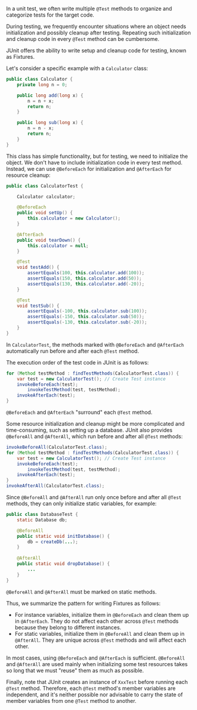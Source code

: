 In a unit test, we often write multiple `@Test` methods to organize and categorize tests for the target code.

During testing, we frequently encounter situations where an object needs initialization and possibly cleanup after testing. Repeating such initialization and cleanup code in every `@Test` method can be cumbersome.

JUnit offers the ability to write setup and cleanup code for testing, known as Fixtures.

Let's consider a specific example with a `Calculator` class:

```java
public class Calculator {
    private long n = 0;

    public long add(long x) {
        n = n + x;
        return n;
    }

    public long sub(long x) {
        n = n - x;
        return n;
    }
}
```

This class has simple functionality, but for testing, we need to initialize the object. We don't have to include initialization code in every test method. Instead, we can use `@BeforeEach` for initialization and `@AfterEach` for resource cleanup:

```java
public class CalculatorTest {

    Calculator calculator;

    @BeforeEach
    public void setUp() {
        this.calculator = new Calculator();
    }

    @AfterEach
    public void tearDown() {
        this.calculator = null;
    }

    @Test
    void testAdd() {
        assertEquals(100, this.calculator.add(100));
        assertEquals(150, this.calculator.add(50));
        assertEquals(130, this.calculator.add(-20));
    }

    @Test
    void testSub() {
        assertEquals(-100, this.calculator.sub(100));
        assertEquals(-150, this.calculator.sub(50));
        assertEquals(-130, this.calculator.sub(-20));
    }
}
```

In `CalculatorTest`, the methods marked with `@BeforeEach` and `@AfterEach` automatically run before and after each `@Test` method.

The execution order of the test code in JUnit is as follows:

```java
for (Method testMethod : findTestMethods(CalculatorTest.class)) {
    var test = new CalculatorTest(); // Create Test instance
    invokeBeforeEach(test);
        invokeTestMethod(test, testMethod);
    invokeAfterEach(test);
}
```

`@BeforeEach` and `@AfterEach` "surround" each `@Test` method.

Some resource initialization and cleanup might be more complicated and time-consuming, such as setting up a database. JUnit also provides `@BeforeAll` and `@AfterAll`, which run before and after all `@Test` methods:

```java
invokeBeforeAll(CalculatorTest.class);
for (Method testMethod : findTestMethods(CalculatorTest.class)) {
    var test = new CalculatorTest(); // Create Test instance
    invokeBeforeEach(test);
        invokeTestMethod(test, testMethod);
    invokeAfterEach(test);
}
invokeAfterAll(CalculatorTest.class);
```

Since `@BeforeAll` and `@AfterAll` run only once before and after all `@Test` methods, they can only initialize static variables, for example:

```java
public class DatabaseTest {
    static Database db;

    @BeforeAll
    public static void initDatabase() {
        db = createDb(...);
    }
    
    @AfterAll
    public static void dropDatabase() {
        ...
    }
}
```

`@BeforeAll` and `@AfterAll` must be marked on static methods.

Thus, we summarize the pattern for writing Fixtures as follows:

- For instance variables, initialize them in `@BeforeEach` and clean them up in `@AfterEach`. They do not affect each other across `@Test` methods because they belong to different instances.
- For static variables, initialize them in `@BeforeAll` and clean them up in `@AfterAll`. They are unique across `@Test` methods and will affect each other.

In most cases, using `@BeforeEach` and `@AfterEach` is sufficient. `@BeforeAll` and `@AfterAll` are used mainly when initializing some test resources takes so long that we must "reuse" them as much as possible.

Finally, note that JUnit creates an instance of `XxxTest` before running each `@Test` method. Therefore, each `@Test` method's member variables are independent, and it's neither possible nor advisable to carry the state of member variables from one `@Test` method to another.